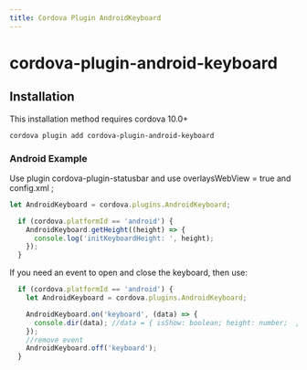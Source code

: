 ```yaml
---
title: Cordova Plugin AndroidKeyboard
---
```



# cordova-plugin-android-keyboard

<!-- [![Android Testsuite](https://github.com/SinGlEBW/cordova-plugin-android-keyboard.git)](https://github.com/SinGlEBW/cordova-plugin-android-keyboard.git)  -->



## Installation

This installation method requires cordova 10.0+

    cordova plugin add cordova-plugin-android-keyboard

<!-- It is also possible to install via repo url directly ( unstable )

    cordova plugin add https://github.com/apache/cordova-plugin-statusbar.git -->


### Android Example


Use plugin cordova-plugin-statusbar and use overlaysWebView = true and config.xml <preference name="StatusBarOverlaysWebView" value="true" />;

```js
let AndroidKeyboard = cordova.plugins.AndroidKeyboard;

  if (cordova.platformId == 'android') {
    AndroidKeyboard.getHeight((height) => {
      console.log('initKeyboardHeight: ', height);
    });
  }


```

If you need an event to open and close the keyboard, then use:

```js
  if (cordova.platformId == 'android') {
    let AndroidKeyboard = cordova.plugins.AndroidKeyboard;

    AndroidKeyboard.on('keyboard', (data) => {
      console.dir(data); //data = { isShow: boolean; height: number;  }
    });
    //remove event
    AndroidKeyboard.off('keyboard');
  }
```